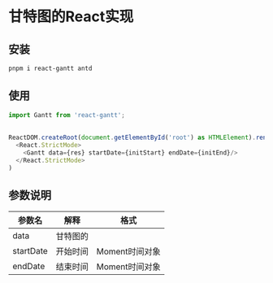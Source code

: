 # 甘特图的React实现

## 安装

```bash
pnpm i react-gantt antd
```

## 使用

```javascript
import Gantt from 'react-gantt';
    
    
ReactDOM.createRoot(document.getElementById('root') as HTMLElement).render(
  <React.StrictMode>
    <Gantt data={res} startDate={initStart} endDate={initEnd}/>
  </React.StrictMode>
)

```

## 参数说明

参数名 | 解释 | 格式
---------|----------|---------
 data | 甘特图的 | 
 startDate | 开始时间 | Moment时间对象
 endDate | 结束时间 | Moment时间对象
 